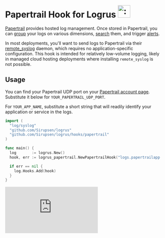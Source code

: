 # Papertrail Hook for Logrus <img src="http://i.imgur.com/hTeVwmJ.png" width="40" height="40" alt=":walrus:" class="emoji" title=":walrus:" />

[Papertrail](https://papertrailapp.com) provides hosted log management. Once stored in Papertrail, you can [group](http://help.papertrailapp.com/kb/how-it-works/groups/) your logs on various dimensions, [search](http://help.papertrailapp.com/kb/how-it-works/search-syntax) them, and trigger [alerts](http://help.papertrailapp.com/kb/how-it-works/alerts).

In most deployments, you'll want to send logs to Papertrail via their [remote_syslog](http://help.papertrailapp.com/kb/configuration/configuring-centralized-logging-from-text-log-files-in-unix/) daemon, which requires no application-specific configuration. This hook is intended for relatively low-volume logging, likely in managed cloud hosting deployments where installing `remote_syslog` is not possible.

## Usage

You can find your Papertrail UDP port on your [Papertrail account page](https://papertrailapp.com/account/destinations). Substitute it below for `YOUR_PAPERTRAIL_UDP_PORT`.

For `YOUR_APP_NAME`, substitute a short string that will readily identify your application or service in the logs.

```go
import (
  "log/syslog"
  "github.com/Sirupsen/logrus"
  "github.com/Sirupsen/logrus/hooks/papertrail"
)

func main() {
  log       := logrus.New()
  hook, err := logrus_papertrail.NewPapertrailHook("logs.papertrailapp.com", YOUR_PAPERTRAIL_UDP_PORT, YOUR_APP_NAME)

  if err == nil {
    log.Hooks.Add(hook)
  }
}
```


[![Analytics](https://kubernetes-site.appspot.com/UA-36037335-10/GitHub/Godeps/_workspace/src/github.com/Sirupsen/logrus/hooks/papertrail/README.md?pixel)]()
